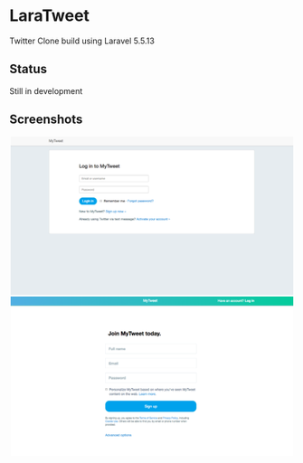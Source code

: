 # LaraTweet
Twitter Clone build using Laravel 5.5.13

## Status 
Still in development

## Screenshots
<div align="center">
   <img src="screenshots/1.login.png" width="500" />
   <img src="screenshots/2.signup.png" width="500" />
</div>
